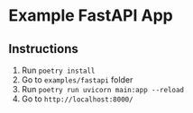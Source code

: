 # Example FastAPI App

## Instructions
1. Run `poetry install`
2. Go to `examples/fastapi` folder
3. Run `poetry run uvicorn main:app --reload `
4. Go to `http://localhost:8000/`
